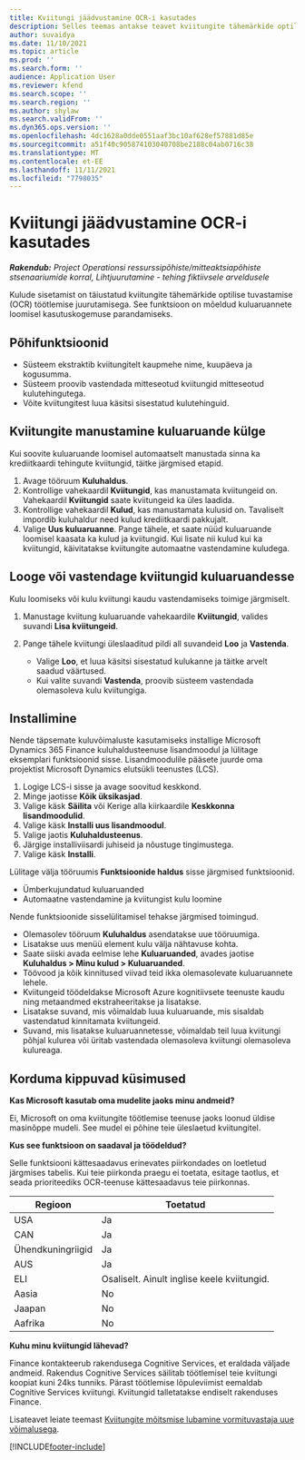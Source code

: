 ```yaml
---
title: Kviitungi jäädvustamine OCR-i kasutades
description: Selles teemas antakse teavet kviitungite tähemärkide optilise tuvastamise (OCR) töötlemise kohta.
author: suvaidya
ms.date: 11/10/2021
ms.topic: article
ms.prod: ''
ms.search.form: ''
audience: Application User
ms.reviewer: kfend
ms.search.scope: ''
ms.search.region: ''
ms.author: shylaw
ms.search.validFrom: ''
ms.dyn365.ops.version: ''
ms.openlocfilehash: 4dc1628a0dde0551aaf3bc10af628ef57881d85e
ms.sourcegitcommit: a51f40c905874103040708be2188c04ab0716c38
ms.translationtype: MT
ms.contentlocale: et-EE
ms.lasthandoff: 11/11/2021
ms.locfileid: "7798035"
---
```

# <a name="capture-a-receipt-using-ocr"></a>Kviitungi jäädvustamine OCR-i kasutades

_**Rakendub:** Project Operationsi ressurssipõhiste/mitteaktsiapõhiste stsenaariumide korral,  Lihtjuurutamine - tehing fiktiivsele arveldusele_

Kulude sisetamist on täiustatud kviitungite tähemärkide optilise tuvastamise (OCR) töötlemise juurutamisega. See funktsioon on mõeldud kuluaruannete loomisel kasutuskogemuse parandamiseks.

## <a name="key-features"></a>Põhifunktsioonid

- Süsteem ekstraktib kviitungitelt kaupmehe nime, kuupäeva ja kogusumma.
- Süsteem proovib vastendada mitteseotud kviitungid mitteseotud kulutehingutega.
- Võite kviitungitest luua käsitsi sisestatud kulutehinguid.

## <a name="attach-receipts-to-an-expense-report"></a>Kviitungite manustamine kuluaruande külge

Kui soovite kuluaruande loomisel automaatselt manustada sinna ka krediitkaardi tehingute kviitungid, täitke järgmised etapid.

  1. Avage tööruum **Kuluhaldus**.
  2. Kontrollige vahekaardil **Kviitungid**, kas manustamata kviitungeid on. Vahekaardil **Kviitungid** saate kviitungeid ka üles laadida.
  3. Kontrollige vahekaardil **Kulud**, kas manustamata kulusid on. Tavaliselt impordib kuluhaldur need kulud krediitkaardi pakkujalt.
  4. Valige **Uus kuluaruanne**. Pange tähele, et saate nüüd kuluaruande loomisel kaasata ka kulud ja kviitungid. Kui lisate nii kulud kui ka kviitungid, käivitatakse kviitungite automaatne vastendamine kuludega.

## <a name="create-or-match-receipts-to-an-expense-report"></a>Looge või vastendage kviitungid kuluaruandesse
Kulu loomiseks või kulu kviitungi kaudu vastendamiseks toimige järgmiselt.

  1. Manustage kviitung kuluaruande vahekaardile **Kviitungid**, valides suvandi **Lisa kviitungeid**.
  2. Pange tähele kviitungi üleslaaditud pildi all suvandeid **Loo** ja **Vastenda**.

      - Valige **Loo**, et luua käsitsi sisestatud kulukanne ja täitke arvelt saadud väärtused.
      - Kui valite suvandi **Vastenda**, proovib süsteem vastendada olemasoleva kulu kviitungiga.

## <a name="installation"></a>Installimine

Nende täpsemate kuluvõimaluste kasutamiseks installige Microsoft Dynamics 365 Finance kuluhaldusteenuse lisandmoodul ja lülitage eksemplari funktsioonid sisse. Lisandmoodulile pääsete juurde oma projektist Microsoft Dynamics elutsükli teenustes (LCS).

1. Logige LCS-i sisse ja avage soovitud keskkond.
2. Minge jaotisse **Kõik üksikasjad**.
3. Valige käsk **Säilita** või Kerige alla kiirkaardile **Keskkonna lisandmoodulid**.
4. Valige käsk **Installi uus lisandmoodul**.
5. Valige jaotis **Kuluhaldusteenus**.
6. Järgige installiviisardi juhiseid ja nõustuge tingimustega.
7. Valige käsk **Installi**.

Lülitage välja tööruumis **Funktsioonide haldus** sisse järgmised funktsioonid.

- Ümberkujundatud kuluaruanded
- Automaatne vastendamine ja kviitungist kulu loomine

Nende funktsioonide sisselülitamisel tehakse järgmised toimingud.

- Olemasolev tööruum **Kuluhaldus** asendatakse uue tööruumiga.
- Lisatakse uus menüü element kulu välja nähtavuse kohta.
- Saate siiski avada eelmise lehe **Kuluaruanded**, avades jaotise **Kuluhaldus > Minu kulud > Kuluaruanded**.
- Töövood ja kõik kinnitused viivad teid ikka olemasolevate kuluaruannete lehele.
- Kviitungeid töödeldakse Microsoft Azure kognitiivsete teenuste kaudu ning metaandmed ekstraheeritakse ja lisatakse.
- Lisatakse suvand, mis võimaldab luua kuluaruande, mis sisaldab vastendatud kinnitamata kviitungeid.
- Suvand, mis lisatakse kuluaruannetesse, võimaldab teil luua kviitungi põhjal kulurea või üritab vastendada olemasoleva kviitungi olemasoleva kulureaga.

## <a name="frequently-asked-questions"></a>Korduma kippuvad küsimused

**Kas Microsoft kasutab oma mudelite jaoks minu andmeid?**

Ei, Microsoft on oma kviitungite töötlemise teenuse jaoks loonud üldise masinõppe mudeli. See mudel ei põhine teie üleslaetud kviitungitel.

**Kus see funktsioon on saadaval ja töödeldud?**

Selle funktsiooni kättesaadavus erinevates piirkondades on loetletud järgmises tabelis. Kui teie piirkonda praegu ei toetata, esitage taotlus, et seada prioriteediks OCR-teenuse kättesaadavus teie piirkonnas. 

| Regioon | Toetatud                         |
|--------|-----------------------------------|
| USA    | Ja                               |
| CAN    | Ja                               |
| Ühendkuningriigid     | Ja                               |
| AUS    | Ja                               |
| ELI     | Osaliselt. Ainult inglise keele kviitungid. |
| Aasia   | No                                |
| Jaapan  | No                                |
| Aafrika | No                                |

**Kuhu minu kviitungid lähevad?**

Finance kontakteerub rakendusega Cognitive Services, et eraldada väljade andmeid. Rakendus Cognitive Services säilitab töötlemisel teie kviitungi koopiat kuni 24ks tunniks. Pärast töötlemise lõpuleviimist eemaldab Cognitive Services kviitungi. Kviitungid talletatakse endiselt rakenduses Finance.

Lisateavet leiate teemast [Kviitungite mõitsmise lubamine vormituvastaja uue võimalusega](https://azure.microsoft.com/blog/enable-receipt-understanding-with-form-recognizer-s-new-capability/).


[!INCLUDE[footer-include](../includes/footer-banner.md)]
